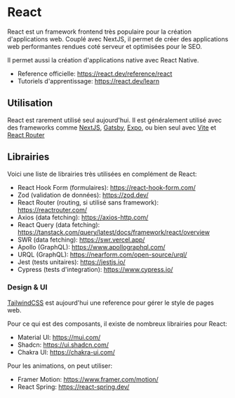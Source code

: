 # React

React est un framework frontend très populaire pour la création d'applications web. Couplé avec NextJS, il permet de créer des applications web performantes rendues coté serveur et optimisées pour le SEO.

Il permet aussi la création d'applications native avec React Native.

- Reference officielle: https://react.dev/reference/react
- Tutoriels d'apprentissage: https://react.dev/learn

## Utilisation

React est rarement utilisé seul aujourd'hui. Il est généralement utilisé avec des frameworks comme [NextJS](https://nextjs.org/docs), [Gatsby](https://www.gatsbyjs.com/), [Expo](https://expo.dev/), ou bien seul avec [Vite](https://vite.dev/guide/) et [React Router](https://reactrouter.com/start/framework/installation)

## Librairies 

Voici une liste de librairies très utilisées en complément de React:

- React Hook Form (formulaires): https://react-hook-form.com/
- Zod (validation de données): https://zod.dev/
- React Router (routing, si utilisé sans framework): https://reactrouter.com/
- Axios (data fetching): https://axios-http.com/
- React Query (data fetching): https://tanstack.com/query/latest/docs/framework/react/overview
- SWR (data fetching): https://swr.vercel.app/
- Apollo (GraphQL): https://www.apollographql.com/
- URQL (GraphQL): https://nearform.com/open-source/urql/
- Jest (tests unitaires): https://jestjs.io/
- Cypress (tests d'integration): https://www.cypress.io/

### Design & UI

[TailwindCSS](https://tailwindcss.com/) est aujourd'hui une reference pour gérer le style de pages web.

Pour ce qui est des composants, il existe de nombreux librairies pour React:
- Material UI: https://mui.com/
- Shadcn: https://ui.shadcn.com/
- Chakra UI: https://chakra-ui.com/

Pour les animations, on peut utiliser:
- Framer Motion: https://www.framer.com/motion/
- React Spring: https://react-spring.dev/


